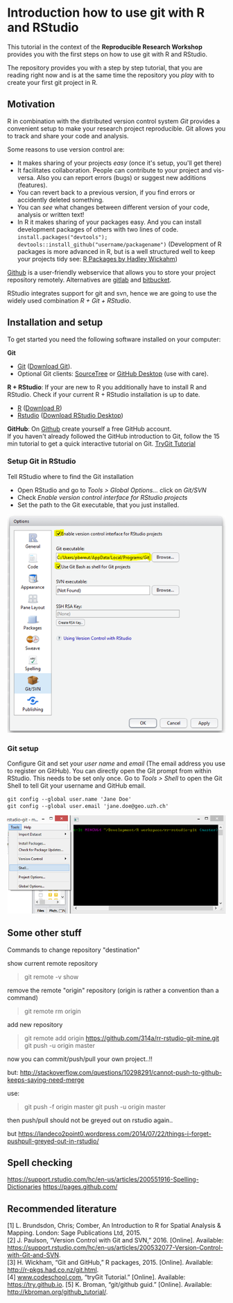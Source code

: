 # Introduction how to use git with R and RStudio

This tutorial in the context of the **Reproducible Research Workshop** provides you with the first steps on how to use git with R and RStudio.

The repository provides you with a step by step tutorial, that you are reading right now and is at the same time the repository you _play_ with to create your first git project in R.

## Motivation

R in combination with the distributed version control system _Git_ provides a convenient setup to make your research project reproducible. Git allows you to track and share your code and analysis. 

Some reasons to use version control are:

* It makes sharing of your projects _easy_ (once it's setup, you'll get there)
* It facilitates collaboration. People can contribute to your project and vis-versa. Also you can report errors (bugs) or suggest new additions (features).
* You can revert back to a previous version, if you find errors or accidently deleted something.
* You can _see_ what changes between different version of your code, analysis or written text!
* In R it makes sharing of your packages easy. And you can install development packages of others with two lines of code. `install.packages("devtools"); devtools::install_github("username/packagename")` (Development of R packages is more advanced in R, but is a well structured well to keep your projects tidy see: [R Packages by Hadley Wickahm](http://r-pkgs.had.co.nz/))

[Github](https://github.com/) is a user-friendly webservice that allows you to store your project repository remotely. Alternatives are [gitlab](https://about.gitlab.com/) and [bitbucket](https://bitbucket.org/).

RStudio integrates support for git and svn, hence we are going to use the widely used combination _R + Git + RStudio_.

## Installation and setup

To get started you need the following software installed on your computer:

**Git**  

* [Git](https://git-scm.com) ([Download Git](https://git-scm.com/downloads)). 
* Optional Git clients: [SourceTree](https://www.sourcetreeapp.com) or [GitHub Desktop](https://desktop.github.com) (use with care).

**R + RStudio**: If your are new to R you additionally have to install R and RStudio. Check if your current R + RStudio installation is up to date.

* [R](https://www.r-project.org) ([Download R](https://cloud.r-project.org))
* [Rstudio](https://www.rstudio.com) ([Download RStudio Desktop](https://www.rstudio.com/products/RStudio/#Desktop))

**GitHub**: On [Github](https://github.com/) create yourself a free GitHub account.    
If you haven't already followed the GitHub introduction to Git, follow the 15 min tutorial to get a quick interactive tutorial on Git. [TryGit Tutorial](https://try.github.io)

### Setup Git in RStudio

Tell RStudio where to find the Git installation

* Open RStudio and go to _Tools > Global Options..._ click on _Git/SVN_
* Check _Enable version control interface for RStudio projects_
* Set the path to the Git executable, that you just installed.

![**Figure:** RStudio: Global Options for Git/SVN](figures/RStudio-setup-git.png)

### Git setup

Configure Git and set your _user name_ and _email_ (The email address you use to register on GitHub). You can directly open the Git prompt from within RStudio. This needs to be set only once.
Go to _Tools > Shell_ to open the Git Shell to tell Git your username and GitHub email.

```
git config --global user.name 'Jane Doe'
git config --global user.email 'jane.doe@geo.uzh.ch'
```

![**Figure:** RStudio: Git Shell](figures/Rstudio-GitShell.png)


## Some other stuff
Commands to change repository "destination"

show current remote repository
> git remote -v show

remove the remote "origin" repository (origin is rather a convention than a command)
> git remote rm origin

add new repository 
> git remote add origin https://github.com/314a/rr-rstudio-git-mine.git
> git push -u origin master

now you can commit/push/pull your own project..!!

but:
http://stackoverflow.com/questions/10298291/cannot-push-to-github-keeps-saying-need-merge

use:
> git push -f origin master
> git push -u origin master

then push/pull should not be greyed out on rstudio again..

but 
https://landeco2point0.wordpress.com/2014/07/22/things-i-forget-pushpull-greyed-out-in-rstudio/

## Spell checking

https://support.rstudio.com/hc/en-us/articles/200551916-Spelling-Dictionaries
https://pages.github.com/

## Recommended literature

[1] L. Brundsdon, Chris; Comber, An Introduction to R for Spatial Analysis & Mapping. London: Sage Publications Ltd, 2015.    
[2] J. Paulson, “Version Control with Git and SVN,” 2016. [Online]. Available: https://support.rstudio.com/hc/en-us/articles/200532077-Version-Control-with-Git-and-SVN.   
[3] H. Wickham, “Git and GitHub,” R packages, 2015. [Online]. Available: http://r-pkgs.had.co.nz/git.html.    
[4] www.codeschool.com, “tryGit Tutorial.” [Online]. Available: https://try.github.io.
[5] K. Broman, “git/github guid.” [Online]. Available: http://kbroman.org/github_tutorial/.    